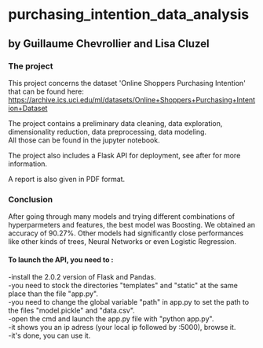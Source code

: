 # purchasing_intention_data_analysis
## by Guillaume Chevrollier and Lisa Cluzel 

### The project

This project concerns the dataset 'Online Shoppers Purchasing Intention' that can be found here: https://archive.ics.uci.edu/ml/datasets/Online+Shoppers+Purchasing+Intention+Dataset  

The project contains a preliminary data cleaning, data exploration, dimensionality reduction, data preprocessing, data modeling.  
All those can be found in the jupyter notebook.

The project also includes a Flask API for deployment, see after for more information.  

A report is also given in PDF format.

### Conclusion

After going through many models and trying different combinations of hyperparmeters and features, the best model was Boosting. We obtained an accuracy of 90.27%.
Other models had significantly close performances like other kinds of trees, Neural Networks or even Logistic Regression.

#### To launch the API, you need to :  

-install the 2.0.2 version of Flask and Pandas.  
-you need to stock the directories "templates" and "static" at the same place than the file "app.py".  
-you need to change the global variable "path" in app.py to set the path to the files "model.pickle" and "data.csv".  
-open the cmd and launch the app.py file with "python app.py".  
-it shows you an ip adress (your local ip followed by :5000), browse it.  
-it's done, you can use it.  

